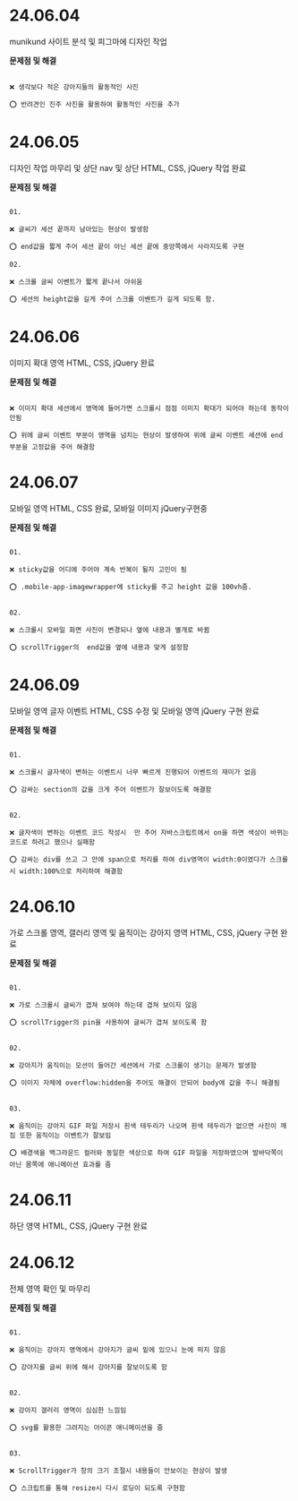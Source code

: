 # 24.06.04

munikund 사이트 분석 및 피그마에 디자인 작업

**문제점 및 해결**

```

❌ 생각보다 적은 강아지들의 활동적인 사진

⭕ 반려견인 진주 사진을 활용하여 활동적인 사진을 추가

```

# 24.06.05

디자인 작업 마무리 및 상단 nav 및 상단 HTML, CSS, jQuery 작업 완료

**문제점 및 해결**

```

01.

❌ 글씨가 세션 끝까지 남아있는 현상이 발생함

⭕ end값을 짧게 주어 세션 끝이 아닌 세션 끝에 중앙쪽에서 사라지도록 구현

02.

❌ 스크롤 글씨 이벤트가 짧게 끝나서 아쉬움

⭕ 세션의 height값을 길게 주어 스크롤 이벤트가 길게 되도록 함.

```

# 24.06.06

이미지 확대 영역 HTML, CSS, jQuery 완료

**문제점 및 해결**

```

❌ 이미지 확대 세션에서 영역에 들어가면 스크롤시 점점 이미지 확대가 되어야 하는데 동작이 안됨

⭕ 위에 글씨 이벤트 부분이 영역을 넘치는 현상이 발생하여 위에 글씨 이벤트 세션에 end 부분을 고정값을 주어 해결함

```

# 24.06.07

모바일 영역 HTML, CSS 완료, 모바일 이미지 jQuery구현중

**문제점 및 해결**

```

01.

❌ sticky값을 어디에 주어야 계속 반복이 될지 고민이 됨

⭕ .mobile-app-imagewrapper에 sticky를 주고 height 값을 100vh줌.


02.

❌ 스크롤시 모바일 화면 사진이 변경되나 옆에 내용과 별개로 바뀜

⭕ scrollTrigger의  end값을 옆에 내용과 맞게 설정함

```

# 24.06.09

모바일 영역 글자 이벤트 HTML, CSS 수정 및 모바일 영역 jQuery 구현 완료

**문제점 및 해결**

```

01.

❌ 스크롤시 글자색이 변하는 이벤트시 너무 빠르게 진행되어 이벤트의 재미가 없음

⭕ 감싸는 section의 값을 크게 주어 이벤트가 잘보이도록 해결함


02.

❌ 글자색이 변하는 이벤트 코드 작성시  만 주어 자바스크립트에서 on을 하면 색상이 바뀌는 코드로 하려고 했으나 실패함

⭕ 감싸는 div를 쓰고 그 안에 span으로 처리를 하여 div영역이 width:0이였다가 스크롤시 width:100%으로 처리하여 해결함

```

# 24.06.10

가로 스크롤 영역, 갤러리 영역 및 움직이는 강아지 영역 HTML, CSS, jQuery 구현 완료

**문제점 및 해결**

```

01.

❌ 가로 스크롤시 글씨가 겹쳐 보여야 하는데 겹쳐 보이지 않음

⭕ scrollTrigger의 pin을 사용하여 글씨가 겹쳐 보이도록 함


02.

❌ 강아지가 움직이는 모션이 들어간 세션에서 가로 스크롤이 생기는 문제가 발생함

⭕ 이미지 자체에 overflow:hidden을 주어도 해결이 안되어 body에 값을 주니 해결됨


03.

❌ 움직이는 강아지 GIF 파일 저장시 흰색 테두리가 나오며 흰색 테두리가 없으면 사진이 깨짐 또한 움직이는 이벤트가 잘보임

⭕ 배경색을 백그라운드 컬러와 동일한 색상으로 하여 GIF 파일을 저장하였으며 발바닥쪽이 아닌 몸쪽에 애니메이션 효과를 줌

```

# 24.06.11

하단 영역 HTML, CSS, jQuery 구현 완료

# 24.06.12

전체 영역 확인 및 마무리

**문제점 및 해결**

```

01.

❌ 움직이는 강아지 영역에서 강아지가 글씨 밑에 있으니 눈에 띄지 않음

⭕ 강아지를 글씨 위에 해서 강아지를 잘보이도록 함


02.

❌ 강아지 갤러리 영역이 심심한 느낌임

⭕ svg를 활용한 그려지는 아이콘 애니메이션을 줌


03.

❌ ScrollTrigger가 창의 크기 조절시 내용들이 안보이는 현상이 발생

⭕ 스크립트를 통해 resize시 다시 로딩이 되도록 구현함

```
